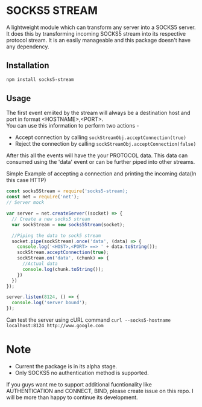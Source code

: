 # SOCKS5 STREAM
A lightweight module which can transform any server into a SOCKS5 server. It does this by transforming incoming SOCKS5 stream into its respective protocol stream. It is an easily manageable and this package doesn't have any dependency.
## Installation
```bash
npm install socks5-stream
```

## Usage

The first event emiited by the stream will always be a destination host and port in format &lt;HOSTNAME&gt;,&lt;PORT&gt;.<br>
You can use this information to perform two actions -

* Accept connection by calling `sockStreamObj.acceptConnection(true)`
* Reject the connection by calling `sockStreamObj.acceptConnection(false)`

After this all the events will have the your PROTOCOL data. This data can consumed using the 'data' event or can be further piped into other streams.

Simple Example of accepting a connection and printing the incoming data(In this case HTTP) 
```javascript
const socks5Stream = require('socks5-stream);
const net = require('net');
// Server mock 

var server = net.createServer((socket) => {
  // Create a new socks5 stream
  var sockStream = new socks5Stream(socket);

  //Piping the data to sock5 stream
  socket.pipe(sockStream).once('data', (data) => {
    console.log('<HOST>,<PORT> ==> ' + data.toString());
    sockStream.acceptConnection(true);
    sockStream.on('data', (chunk) => {
      //Actual data
      console.log(chunk.toString());
    })
  })
});

server.listen(8124, () => {
  console.log('server bound');
});
```

Can test the server using cURL command
`curl --socks5-hostname localhost:8124 http://www.google.com`

# Note
* Current the package is in its alpha stage.
* Only SOCKS5 no authentication method is supported.

If you guys want me to support additional fucntionality like AUTHENTICATION and CONNECT, BIND, please create issue on this repo. I will be more than happy to continue its development.  
